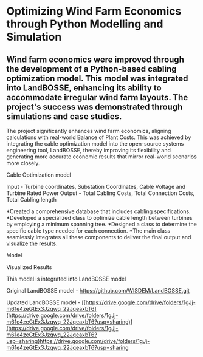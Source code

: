 # Optimizing Wind Farm Economics through Python Modelling and Simulation

## Wind farm economics were improved through the development of a Python-based cabling optimization model. This model was integrated into LandBOSSE, enhancing its ability to accommodate irregular wind farm layouts. The project's success was demonstrated through simulations and case studies.

The project significantly enhances wind farm economics, aligning calculations with real-world Balance of Plant Costs. This was achieved by integrating the cable optimization model into the open-source systems engineering tool, LandBOSSE, thereby improving its flexibility and generating more accurate economic results that mirror real-world scenarios more closely.

Cable Optimization model

Input -  Turbine coordinates, Substation Coordinates, Cable Voltage and Turbine Rated Power
Output - Total Cabling Costs, Total Connection Costs, Total Cabling length

*Created a comprehensive database that includes cabling specifications.
*Developed a specialized class to optimize cable length between turbines by employing a minimum spanning tree.
*Designed a class to determine the specific cable type needed for each connection.
*The main class seamlessly integrates all these components to deliver the final output and visualize the results.


Model

Visualized Results



This model is integrated into LandBOSSE model

Original LandBOSSE model - https://github.com/WISDEM/LandBOSSE.git

Updated LandBOSSE model - [[https://drive.google.com/drive/folders/1gJj-m61e4zeGtEx3Jzqwq_22JqeaxbT6](https://drive.google.com/drive/folders/1gJj-m61e4zeGtEx3Jzqwq_22JqeaxbT6?usp=sharing)](https://drive.google.com/drive/folders/1gJj-m61e4zeGtEx3Jzqwq_22JqeaxbT6?usp=sharing)https://drive.google.com/drive/folders/1gJj-m61e4zeGtEx3Jzqwq_22JqeaxbT6?usp=sharing


